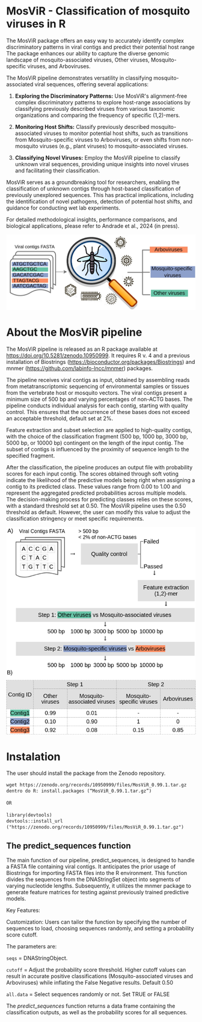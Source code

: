 # MosViR - Classification of mosquito viruses in R

The MosViR package offers an easy way to accurately identify complex discriminatory patterns in viral contigs and predict their potential host range The package enhances our ability to capture the diverse genomic landscape of mosquito-associated viruses, Other viruses, Mosquito-specific viruses, and Arboviruses.

The MosViR pipeline demonstrates versatility in classifying mosquito-associated viral sequences, offering several applications:

1) **Exploring the Discriminatory Patterns:** Use MosViR's alignment-free complex discriminatory patterns to explore host-range associations by classifying previously described viruses from various taxonomic organizations and comparing the frequency of specific (1,2)-mers.

2) **Monitoring Host Shifts:** Classify previously described mosquito-associated viruses to monitor potential host shifts, such as transitions from Mosquito-specific viruses to Arboviruses, or even shifts from non-mosquito viruses (e.g., plant viruses) to mosquito-associated viruses.

3) **Classifying Novel Viruses:** Employ the MosViR pipeline to classify unknown viral sequences, providing unique insights into novel viruses and facilitating their classification.

MosViR serves as a groundbreaking tool for researchers, enabling the classification of unknown contigs through host-based classification of previously unexplored sequences. This has practical implications, including the identification of novel pathogens, detection of potential host shifts, and guidance for conducting wet lab experiments.

For detailed methodological insights, performance comparisons, and biological applications, please refer to Andrade et al., 2024 (in press).

![](https://github.com/aandradebio/MosViR/blob/main/GraphicalAbstract1.jpg)

# About the MosViR pipeline 

The MosViR pipeline is released as an R package available at https://doi.org/10.5281/zenodo.10950999. It requires R v. 4 and a previous installation of Biostrings (https://bioconductor.org/packages/Biostrings) and mnmer (https://github.com/labinfo-lncc/mnmer) packages.

The pipeline receives viral contigs as input, obtained by assembling reads from metatranscriptomic sequencing of environmental samples or tissues from the vertebrate host or mosquito vectors. The viral contigs present a minimum size of 500 bp and varying percentages of non-ACTG bases. The pipeline conducts individual analysis for each contig, starting with quality control. This ensures that the occurrence of these bases does not exceed an acceptable threshold, default set at 2%. 

Feature extraction and subset selection are applied to high-quality contigs, with the choice of the classification fragment (500 bp, 1000 bp, 3000 bp, 5000 bp, or 10000 bp) contingent on the length of the input contig. The subset of contigs is influenced by the proximity of sequence length to the specified fragment. 

After the classification, the pipeline produces an output file with probability scores for each input contig. The scores obtained through soft voting indicate the likelihood of the predictive models being right when assigning a contig to its predicted class. These values range from 0.00 to 1.00 and represent the aggregated predicted probabilities across multiple models. The decision-making process for predicting classes relies on these scores, with a standard threshold set at 0.50. The MosViR pipeline uses the 0.50 threshold as default. However, the user can modify this value to adjust the classification stringency or meet specific requirements.

![](https://github.com/aandradebio/MosViR/blob/main/Fig3.png)

# Instalation

The user should install the package from the Zenodo repository. 

```
wget https://zenodo.org/records/10950999/files/MosViR_0.99.1.tar.gz
dentro do R: install.packages (“MosViR_0.99.1.tar.gz”)

OR

library(devtools)
devtools::install_url ("https://zenodo.org/records/10950999/files/MosViR_0.99.1.tar.gz")
```

## The predict_sequences function

The main function of our pipeline, predict_sequences, is designed to handle a FASTA file containing viral contigs. It anticipates the prior usage of Biostrings for importing FASTA files into the R environment. This function divides the sequences from the DNAStringSet object into segments of varying nucleotide lengths. Subsequently, it utilizes the mnmer package to generate feature matrices for testing against previously trained predictive models.

Key Features:

Customization: Users can tailor the function by specifying the number of sequences to load, choosing sequences randomly, and setting a probability score cutoff.

The parameters are:

`seqs` = DNAStringObject. 

`cutoff` = Adjust the probability score threshold. Higher cutoff values can result in accurate positive classifications (Mosquito-associated viruses and Arboviruses) while inflating the False Negative results. Default 0.50 

`all.data` = Select sequences randomly or not. Set TRUE or FALSE

The $predict\_sequences$ function returns a data frame containing the classification outputs, as well as the probability scores for all sequences. 
